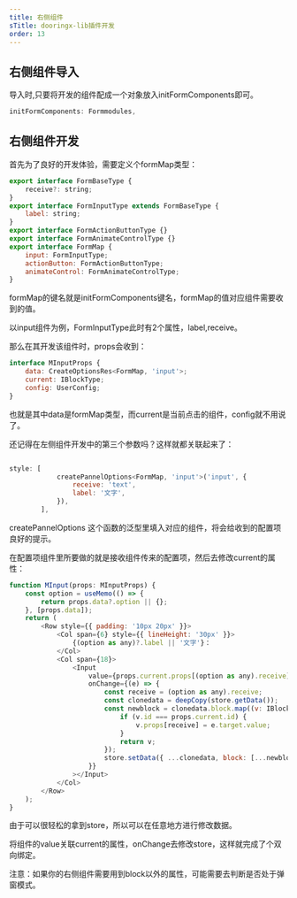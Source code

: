 ```yaml
---
title: 右侧组件
sTitle: dooringx-lib插件开发
order: 13
---
```


## 右侧组件导入

导入时,只要将开发的组件配成一个对象放入initFormComponents即可。

```js
initFormComponents: Formmodules,
```

## 右侧组件开发

首先为了良好的开发体验，需要定义个formMap类型：

```js
export interface FormBaseType {
	receive?: string;
}
export interface FormInputType extends FormBaseType {
	label: string;
}
export interface FormActionButtonType {}
export interface FormAnimateControlType {}
export interface FormMap {
	input: FormInputType;
	actionButton: FormActionButtonType;
	animateControl: FormAnimateControlType;
}
```
formMap的键名就是initFormComponents键名，formMap的值对应组件需要收到的值。

以input组件为例，FormInputType此时有2个属性，label,receive。

那么在其开发该组件时，props会收到：

```js
interface MInputProps {
	data: CreateOptionsRes<FormMap, 'input'>;
	current: IBlockType;
    config: UserConfig;
}
```
也就是其中data是formMap类型，而current是当前点击的组件，config就不用说了。

还记得在左侧组件开发中的第三个参数吗？这样就都关联起来了：

```js

style: [
			createPannelOptions<FormMap, 'input'>('input', {
				receive: 'text',  
				label: '文字',
			}),
		],

```
createPannelOptions 这个函数的泛型里填入对应的组件，将会给收到的配置项良好的提示。

在配置项组件里所要做的就是接收组件传来的配置项，然后去修改current的属性：


```js
function MInput(props: MInputProps) {
	const option = useMemo(() => {
		return props.data?.option || {};
	}, [props.data]);
	return (
		<Row style={{ padding: '10px 20px' }}>
			<Col span={6} style={{ lineHeight: '30px' }}>
				{(option as any)?.label || '文字'}：
			</Col>
			<Col span={18}>
				<Input
					value={props.current.props[(option as any).receive] || ''}
					onChange={(e) => {
						const receive = (option as any).receive;
						const clonedata = deepCopy(store.getData());
						const newblock = clonedata.block.map((v: IBlockType) => {
							if (v.id === props.current.id) {
								v.props[receive] = e.target.value;
							}
							return v;
						});
						store.setData({ ...clonedata, block: [...newblock] });
					}}
				></Input>
			</Col>
		</Row>
	);
}
```

由于可以很轻松的拿到store，所以可以在任意地方进行修改数据。

将组件的value关联current的属性，onChange去修改store，这样就完成了个双向绑定。

注意：如果你的右侧组件需要用到block以外的属性，可能需要去判断是否处于弹窗模式。